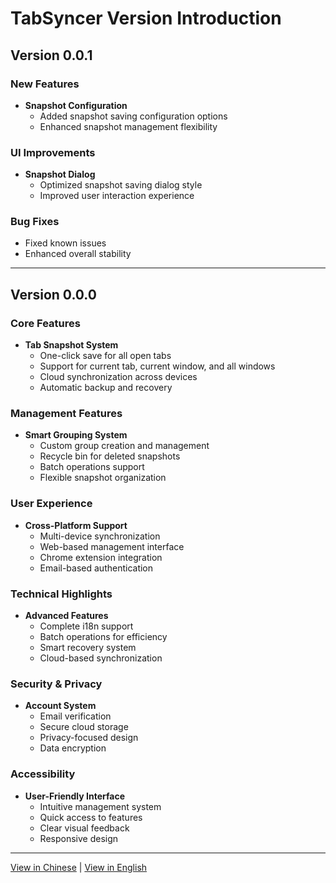 # TabSyncer Version Introduction

## Version 0.0.1
### New Features
- **Snapshot Configuration**
  - Added snapshot saving configuration options
  - Enhanced snapshot management flexibility

### UI Improvements
- **Snapshot Dialog**
  - Optimized snapshot saving dialog style
  - Improved user interaction experience

### Bug Fixes
- Fixed known issues
- Enhanced overall stability

---

## Version 0.0.0

### Core Features
- **Tab Snapshot System**
  - One-click save for all open tabs
  - Support for current tab, current window, and all windows
  - Cloud synchronization across devices
  - Automatic backup and recovery

### Management Features
- **Smart Grouping System**
  - Custom group creation and management
  - Recycle bin for deleted snapshots
  - Batch operations support
  - Flexible snapshot organization

### User Experience
- **Cross-Platform Support**
  - Multi-device synchronization
  - Web-based management interface
  - Chrome extension integration
  - Email-based authentication

### Technical Highlights
- **Advanced Features**
  - Complete i18n support
  - Batch operations for efficiency
  - Smart recovery system
  - Cloud-based synchronization

### Security & Privacy
- **Account System**
  - Email verification
  - Secure cloud storage
  - Privacy-focused design
  - Data encryption

### Accessibility
- **User-Friendly Interface**
  - Intuitive management system
  - Quick access to features
  - Clear visual feedback
  - Responsive design

---

[View in Chinese](VERSION.zh.md) | [View in English](VERSION.md) 